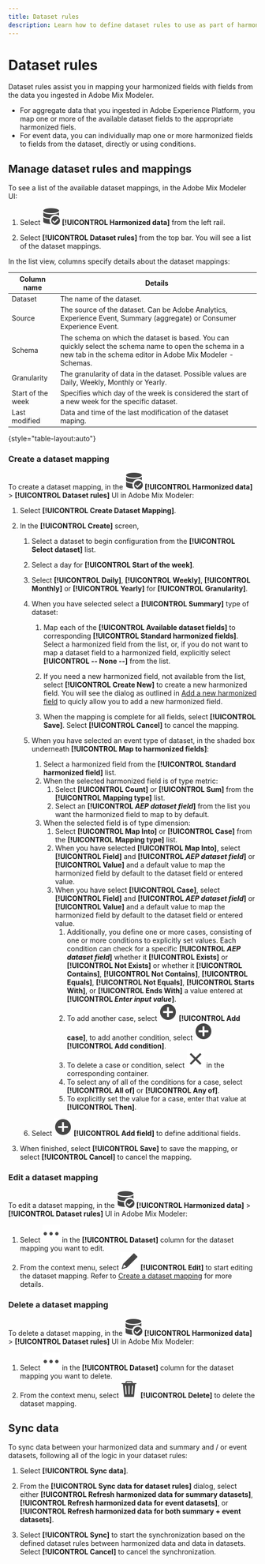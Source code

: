 ```yaml
---
title: Dataset rules
description: Learn how to define dataset rules to use as part of harmonizing your data in Adobe Mix Modeler.
---
```


# Dataset rules

Dataset rules assist you in mapping your harmonized fields with fields from the data you ingested in Adobe Mix Modeler.

* For aggregate data that you ingested in Adobe Experience Platform, you map one or more of the available dataset fields to the appropriate harmonized fiels. 
* For event data, you can individually map one or more harmonized fields to fields from the dataset, directly or using conditions.


## Manage dataset rules and mappings

To see a list of the available dataset mappings, in the Adobe Mix Modeler UI:

1. Select ![DataSearch](../assets/icons/DataCheck.svg) **[!UICONTROL Harmonized data]** from the left rail.
   
1. Select **[!UICONTROL Dataset rules]** from the top bar. You will see a list of the dataset mappings.

In the list view, columns specify details about the dataset mappings:

| Column name            | Details   |
| ---------------------- | ----------|
| Dataset                | The name of the dataset.  |
| Source                 | The source of the dataset. Can be Adobe Analytics, Experience Event, Summary (aggregate) or Consumer Experience Event.   |
| Schema                 | The schema on which the dataset is based. You can quickly select the schema name to open the schema in a new tab in the schema editor in Adobe Mix Modeler - Schemas.  |
| Granularity            | The granularity of data in the dataset. Possible values are Daily, Weekly, Monthly or Yearly. |
| Start of the week      | Specifies which day of the week is considered the start of a new week for the specific dataset.  |
| Last modified          | Data and time of the last modification of the dataset maping. |

{style="table-layout:auto"}

### Create a dataset mapping

To create a dataset mapping, in the ![DataSearch](../assets/icons/DataCheck.svg) **[!UICONTROL Harmonized data]** > **[!UICONTROL Dataset rules]** UI in Adobe Mix Modeler:

1. Select **[!UICONTROL Create Dataset Mapping]**.

1. In the **[!UICONTROL Create]** screen, 
 
   1. Select a dataset to begin configuration from the **[!UICONTROL Select dataset]** list.

   1. Select a day for **[!UICONTROL Start of the week]**.

   1. Select **[!UICONTROL Daily]**, **[!UICONTROL Weekly]**, **[!UICONTROL Monthly]** or **[!UICONTROL Yearly]** for **[!UICONTROL Granularity]**.

   1. When you have selected select a **[!UICONTROL Summary]** type of dataset:
   
      1. Map each of the **[!UICONTROL Available dataset fields]** to corresponding **[!UICONTROL Standard harmonized fields]**. Select a harmonized field from the list, or, if you do not want to map a dataset field to a harmonized field, explicitly select **[!UICONTROL -- None --]** from the list.

      1. If you need a new harmonized field, not available from the list, select **[!UICONTROL Create New]** to create a new harmonized field. You will see the dialog as outlined in [Add a new harmonized field](fields.md#add-a-harmonized-field) to quicly allow you to add a new harmonized field.

      1. When the mapping is complete for all fields, select **[!UICONTROL Save]**. Select **[!UICONTROL Cancel]** to cancel the mapping.
  
   1. When you have selected an event type of dataset, in the shaded box underneath **[!UICONTROL Map to harmonized fields]**:

      1. Select a harmonized field from the **[!UICONTROL Standard harmonized field]** list.
      1. When the selected harmonized field is of type metric:
         1. Select **[!UICONTROL Count]** or **[!UICONTROL Sum]** from the **[!UICONTROL Mapping type]** list.
         1. Select an **[!UICONTROL *AEP dataset field*]** from the list you want the harmonized field to map to by default.
      1. When the selected field is of type dimension:
         1. Select **[!UICONTROL Map Into]** or **[!UICONTROL Case]** from the **[!UICONTROL Mapping type]** list.
         1. When you have selected **[!UICONTROL Map Into]**, select **[!UICONTROL Field]** and **[!UICONTROL *AEP dataset field*]** or **[!UICONTROL Value]**  and a default value to map the harmonized field by default to the dataset field or entered value.
         1. When you have select **[!UICONTROL Case]**, select **[!UICONTROL Field]** and **[!UICONTROL *AEP dataset field*]** or **[!UICONTROL Value]**  and a default value to map the harmonized field by default to the dataset field or entered value. 
            1. Additionally, you define one or more cases, consisting of one or more conditions to explicitly set values. Each condition can check for a specific **[!UICONTROL *AEP dataset field*]** whether it **[!UICONTROL Exists]** or **[!UICONTROL Not Exists]** or whether it **[!UICONTROL Contains]**, **[!UICONTROL Not Contains]**, **[!UICONTROL Equals]**, **[!UICONTROL Not Equals]**, **[!UICONTROL Starts With]**, or **[!UICONTROL Ends With]** a value entered at **[!UICONTROL *Enter input value*]**.
            1. To add another case, select ![Add](../assets/icons/AddCircle.svg) **[!UICONTROL Add case]**, to add another condition, select ![Add](../assets/icons/AddCircle.svg) **[!UICONTROL Add condition]**.
            1. To delete a case or condition, select ![Close](../assets/icons/Close.svg) in the corresponding container.
            1. To select any of all of the conditions for a case, select **[!UICONTROL All of]** or **[!UICONTROL Any of]**.
            1. To explicitly set the value for a case, enter that value at **[!UICONTROL Then]**.
  
   1. Select ![Add](../assets/icons/AddCircle.svg) **[!UICONTROL Add field]** to define additional fields.
1. When finished, select **[!UICONTROL Save]** to save the mapping, or select **[!UICONTROL Cancel]** to cancel the mapping.


### Edit a dataset mapping

To edit a dataset mapping, in the ![DataSearch](../assets/icons/DataCheck.svg) **[!UICONTROL Harmonized data]** > **[!UICONTROL Dataset rules]** UI in Adobe Mix Modeler:

1. Select ![More](../assets/icons/More.svg) in the **[!UICONTROL Dataset]** column for the dataset mapping you want to edit.
1. From the context menu, select ![Edit](../assets/icons/Edit.svg) **[!UICONTROL Edit]** to start editing the dataset mapping. Refer to [Create a dataset mapping](#create-a-dataset-mapping) for more details.


### Delete a dataset mapping

To delete a dataset mapping, in the ![DataSearch](../assets/icons/DataCheck.svg) **[!UICONTROL Harmonized data]** > **[!UICONTROL Dataset rules]** UI in Adobe Mix Modeler:

1. Select ![More](../assets/icons/More.svg) in the **[!UICONTROL Dataset]** column for the dataset mapping you want to delete.
1. From the context menu, select ![Delete](../assets/icons/Delete.svg) **[!UICONTROL Delete]** to delete the dataset mapping. 
   

## Sync data

To sync data between your harmonized data and summary and / or event datasets, following all of the logic in your dataset rules: 

1. Select **[!UICONTROL Sync data]**.

1. From the **[!UICONTROL Sync data for dataset rules]** dialog, select either **[!UICONTROL Refresh harmonized data for summary datasets]**, **[!UICONTROL Refresh harmonized data for event datasets]**, or **[!UICONTROL Refresh harmonized data for both summary + event datasets]**.
   
1. Select **[!UICONTROL Sync]** to start the synchronization based on the defined dataset rules between harmonized data and data in datasets. Select **[!UICONTROL Cancel]** to cancel the synchronization.


